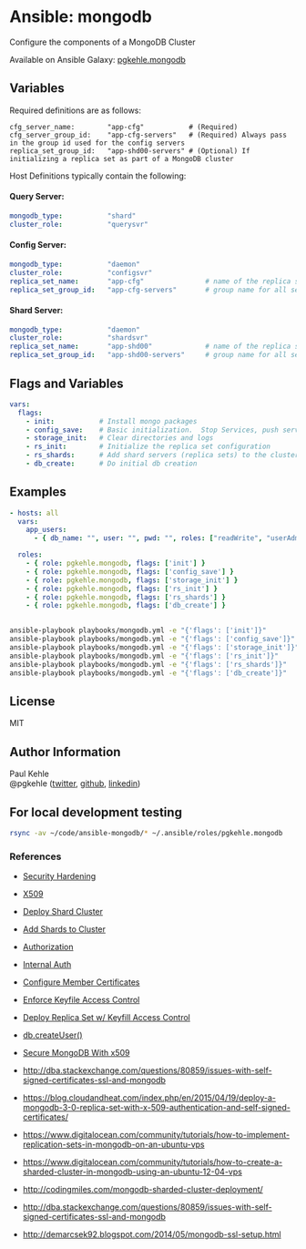 # Ansible: mongodb

Configure the components of a MongoDB Cluster

Available on Ansible Galaxy: [pgkehle.mongodb](https://galaxy.ansible.com/pgkehle/mongodb)

## Variables

Required definitions are as follows:

```
cfg_server_name:        "app-cfg"           # (Required)   
cfg_server_group_id:    "app-cfg-servers"   # (Required) Always pass in the group id used for the config servers 
replica_set_group_id:   "app-shd00-servers" # (Optional) If initializing a replica set as part of a MongoDB cluster

```

Host Definitions typically contain the following:

#### Query Server:

```yaml
mongodb_type:           "shard"
cluster_role:           "querysvr"
```

#### Config Server:
```yaml
mongodb_type:           "daemon"
cluster_role:           "configsvr"
replica_set_name:       "app-cfg"               # name of the replica set for the config server (prefix of fqdn)
replica_set_group_id:   "app-cfg-servers"       # group name for all servers in the replica set
```

#### Shard Server:
```yaml
mongodb_type:           "daemon"
cluster_role:           "shardsvr"
replica_set_name:       "app-shd00"             # name of the replica set for the shard server (prefix of fqdn)
replica_set_group_id:   "app-shd00-servers"     # group name for all servers in the replica set
```

## Flags and Variables
```yaml
vars:
  flags:
    - init:           # Install mongo packages
    - config_save:    # Basic initialization.  Stop Services, push service/config files, restart services
    - storage_init:   # Clear directories and logs
    - rs_init:        # Initialize the replica set configuration
    - rs_shards:      # Add shard servers (replica sets) to the cluster
    - db_create:      # Do initial db creation
```

## Examples

```yaml
- hosts: all
  vars: 
    app_users:
      - { db_name: "", user: "", pwd: "", roles: ["readWrite", "userAdmin"] } 

  roles:
    - { role: pgkehle.mongodb, flags: ['init'] }        
    - { role: pgkehle.mongodb, flags: ['config_save'] }        
    - { role: pgkehle.mongodb, flags: ['storage_init'] }        
    - { role: pgkehle.mongodb, flags: ['rs_init'] }        
    - { role: pgkehle.mongodb, flags: ['rs_shards'] }        
    - { role: pgkehle.mongodb, flags: ['db_create'] }        
      
```

```bash
ansible-playbook playbooks/mongodb.yml -e "{'flags': ['init']}"
ansible-playbook playbooks/mongodb.yml -e "{'flags': ['config_save']}"
ansible-playbook playbooks/mongodb.yml -e "{'flags': ['storage_init']}"
ansible-playbook playbooks/mongodb.yml -e "{'flags': ['rs_init']}"
ansible-playbook playbooks/mongodb.yml -e "{'flags': ['rs_shards']}"
ansible-playbook playbooks/mongodb.yml -e "{'flags': ['db_create']}"
```

## License

MIT

## Author Information

Paul Kehle  
@pgkehle ([twitter](https://twitter.com/pgkehle), [github](https://github.com/pgkehle), [linkedin](https://www.linkedin.com/in/pgkehle))

## For local development testing

```bash
rsync -av ~/code/ansible-mongodb/* ~/.ansible/roles/pgkehle.mongodb
```

### References

* [Security Hardening](https://docs.mongodb.com/manual/core/security-hardening/)
* [X509](https://docs.mongodb.com/manual/core/security-x.509/)
* [Deploy Shard Cluster](https://docs.mongodb.com/manual/tutorial/deploy-shard-cluster/)
* [Add Shards to Cluster](https://docs.mongodb.com/v3.2/tutorial/add-shards-to-shard-cluster/)
* [Authorization](https://docs.mongodb.com/manual/core/authorization/)
* [Internal Auth](https://docs.mongodb.com/manual/core/security-internal-authentication/)
* [Configure Member Certificates](https://docs.mongodb.com/manual/tutorial/configure-x509-member-authentication/*x509-member-certificate)
* [Enforce Keyfile Access Control](https://docs.mongodb.com/manual/tutorial/enforce-keyfile-access-control-in-existing-replica-set/)
* [Deploy Replica Set w/ Keyfill Access Control](https://docs.mongodb.com/v3.2/tutorial/deploy-replica-set-with-keyfile-access-control/)
* [db.createUser()](https://docs.mongodb.com/manual/reference/method/db.createUser/#db.createUser)
* [Secure MongoDB With x509](https://www.mongodb.com/blog/post/secure-mongodb-with-x-509-authentication)

* http://dba.stackexchange.com/questions/80859/issues-with-self-signed-certificates-ssl-and-mongodb
* https://blog.cloudandheat.com/index.php/en/2015/04/19/deploy-a-mongodb-3-0-replica-set-with-x-509-authentication-and-self-signed-certificates/

* https://www.digitalocean.com/community/tutorials/how-to-implement-replication-sets-in-mongodb-on-an-ubuntu-vps
* https://www.digitalocean.com/community/tutorials/how-to-create-a-sharded-cluster-in-mongodb-using-an-ubuntu-12-04-vps
* http://codingmiles.com/mongodb-sharded-cluster-deployment/
* http://dba.stackexchange.com/questions/80859/issues-with-self-signed-certificates-ssl-and-mongodb
* http://demarcsek92.blogspot.com/2014/05/mongodb-ssl-setup.html

